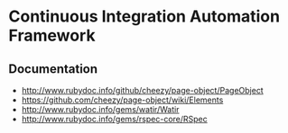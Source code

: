 # Continuous Integration Automation Framework



## Documentation
- http://www.rubydoc.info/github/cheezy/page-object/PageObject
- https://github.com/cheezy/page-object/wiki/Elements
- http://www.rubydoc.info/gems/watir/Watir
- http://www.rubydoc.info/gems/rspec-core/RSpec
